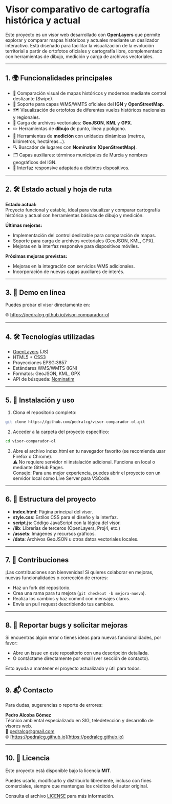 # Visor comparativo de cartografía histórica y actual

Este proyecto es un visor web desarrollado con **OpenLayers** que permite explorar y comparar mapas históricos y actuales mediante un deslizador interactivo. Está diseñado para facilitar la visualización de la evolución territorial a partir de ortofotos oficiales y cartografía libre, complementado con herramientas de dibujo, medición y carga de archivos vectoriales.

---

## 1. 🌍 Funcionalidades principales

- 🧭 Comparación visual de mapas históricos y modernos mediante control deslizante (Swipe).  
- 📡 Soporte para capas WMS/WMTS oficiales del **IGN** y **OpenStreetMap**.  
- 🗺️ Visualización de ortofotos de diferentes vuelos históricos nacionales y regionales.  
- 📁 Carga de archivos vectoriales: **GeoJSON**, **KML** y **GPX**.  
- ✏️ Herramientas de **dibujo** de punto, línea y polígono.  
- 📏 Herramientas de **medición** con unidades dinámicas (metros, kilómetros, hectáreas...).  
- 🔍 Buscador de lugares con **Nominatim (OpenStreetMap)**.  
- 🗂️ Capas auxiliares: términos municipales de Murcia y nombres geográficos del IGN.  
- 📱 Interfaz responsive adaptada a distintos dispositivos.

---

## 2. 🛠️ Estado actual y hoja de ruta

**Estado actual:**  
Proyecto funcional y estable, ideal para visualizar y comparar cartografía histórica y actual con herramientas básicas de dibujo y medición.

**Últimas mejoras:**  
- Implementación del control deslizable para comparación de mapas.  
- Soporte para carga de archivos vectoriales (GeoJSON, KML, GPX).  
- Mejoras en la interfaz responsive para dispositivos móviles.

**Próximas mejoras previstas:**  
- Mejoras en la integración con servicios WMS adicionales.  
- Incorporación de nuevas capas auxiliares de interés.  

---

## 3. 🔗 Demo en línea

Puedes probar el visor directamente en:

🌐 https://pedralcg.github.io/visor-comparador-ol

---

## 4. 🛠️ Tecnologías utilizadas

- [OpenLayers](https://openlayers.org/) (JS)  
- HTML5 + CSS3  
- Proyecciones EPSG:3857  
- Estándares WMS/WMTS (IGN)  
- Formatos: GeoJSON, KML, GPX  
- API de búsqueda: [Nominatim](https://nominatim.org/)

---

## 5. 🚀 Instalación y uso

1. Clona el repositorio completo:

```bash
git clone https://github.com/pedralcg/visor-comparador-ol.git
```

2. Acceder a la carpeta del proyecto específico:

```bash
cd visor-comparador-ol
```

3. Abre el archivo index.html en tu navegador favorito (se recomienda usar Firefox o Chrome).  
⚠️ No requiere servidor ni instalación adicional. Funciona en local o mediante GitHub Pages.  
Consejo: Para una mejor experiencia, puedes abrir el proyecto con un servidor local como Live Server para VSCode.

---

## 6. 📁 Estructura del proyecto

- **index.html**: Página principal del visor.  
- **style.css**: Estilos CSS para el diseño y la interfaz.  
- **script.js**: Código JavaScript con la lógica del visor.  
- **/lib**: Librerías de terceros (OpenLayers, Proj4, etc.)  
- **/assets**: Imágenes y recursos gráficos.  
- **/data**: Archivos GeoJSON u otros datos vectoriales locales.

---

## 7. 🤝 Contribuciones

¡Las contribuciones son bienvenidas! Si quieres colaborar en mejoras, nuevas funcionalidades o corrección de errores:

- Haz un fork del repositorio.
- Crea una rama para tu mejora (`git checkout -b mejora-nueva`).
- Realiza los cambios y haz commit con mensajes claros.
- Envía un pull request describiendo tus cambios.

---

## 8. 🐞 Reportar bugs y solicitar mejoras

Si encuentras algún error o tienes ideas para nuevas funcionalidades, por favor:

- Abre un issue en este repositorio con una descripción detallada.
- O contáctame directamente por email (ver sección de contacto).

Esto ayuda a mantener el proyecto actualizado y útil para todos.

---


## 9. 📬 Contacto

Para dudas, sugerencias o reporte de errores:

**Pedro Alcoba Gómez**  
Técnico ambiental especializado en SIG, teledetección y desarrollo de visores web.  
📧 [pedralcg@gmail.com](mailto:pedralcg@gmail.com)  
🌐 [https://pedralcg.github.io](https://pedralcg.github.io)

---

## 10. 📄 Licencia

Este proyecto está disponible bajo la licencia **MIT**.

Puedes usarlo, modificarlo y distribuirlo libremente, incluso con fines comerciales, siempre que mantengas los créditos del autor original.

Consulta el archivo [LICENSE](LICENSE) para más información.
